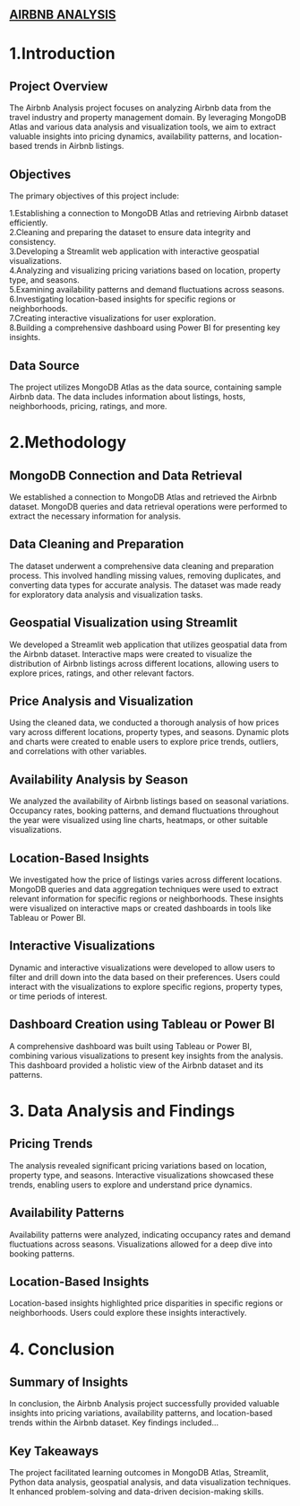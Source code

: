 ## <ins> AIRBNB ANALYSIS </ins>

# 1.Introduction

## **Project Overview**  
The Airbnb Analysis project focuses on analyzing Airbnb data from the travel industry and property management domain. By leveraging MongoDB Atlas and various data analysis and visualization tools, we aim to extract valuable insights into pricing dynamics, availability patterns, and location-based trends in Airbnb listings.

## **Objectives** 

 The primary objectives of this project include:

 1.Establishing a connection to MongoDB Atlas and retrieving Airbnb dataset efficiently.</br>
 2.Cleaning and preparing the dataset to ensure data integrity and consistency.</br>
 3.Developing a Streamlit web application with interactive geospatial visualizations.</br>
 4.Analyzing and visualizing pricing variations based on location, property type, and seasons.</br>
 5.Examining availability patterns and demand fluctuations across seasons.</br>
 6.Investigating location-based insights for specific regions or neighborhoods.</br>
 7.Creating interactive visualizations for user exploration.</br>
 8.Building a comprehensive dashboard using Power BI for presenting key insights.</br>

## **Data Source**
The project utilizes MongoDB Atlas as the data source, containing sample Airbnb data. The data includes information about listings, hosts, neighborhoods, pricing, ratings, and more.

# 2.Methodology

## **MongoDB Connection and Data Retrieval**

We established a connection to MongoDB Atlas and retrieved the Airbnb dataset. MongoDB queries and data retrieval operations were performed to extract the necessary information for analysis.

## **Data Cleaning and Preparation**

The dataset underwent a comprehensive data cleaning and preparation process. This involved handling missing values, removing duplicates, and converting data types for accurate analysis. The dataset was made ready for exploratory data analysis and visualization tasks.

## **Geospatial Visualization using Streamlit**

We developed a Streamlit web application that utilizes geospatial data from the Airbnb dataset. Interactive maps were created to visualize the distribution of Airbnb listings across different locations, allowing users to explore prices, ratings, and other relevant factors.

## **Price Analysis and Visualization**

Using the cleaned data, we conducted a thorough analysis of how prices vary across different locations, property types, and seasons. Dynamic plots and charts were created to enable users to explore price trends, outliers, and correlations with other variables.

## **Availability Analysis by Season**

We analyzed the availability of Airbnb listings based on seasonal variations. Occupancy rates, booking patterns, and demand fluctuations throughout the year were visualized using line charts, heatmaps, or other suitable visualizations.

## **Location-Based Insights**

We investigated how the price of listings varies across different locations. MongoDB queries and data aggregation techniques were used to extract relevant information for specific regions or neighborhoods. These insights were visualized on interactive maps or created dashboards in tools like Tableau or Power BI.

## **Interactive Visualizations**

Dynamic and interactive visualizations were developed to allow users to filter and drill down into the data based on their preferences. Users could interact with the visualizations to explore specific regions, property types, or time periods of interest.

## **Dashboard Creation using Tableau or Power BI**

A comprehensive dashboard was built using Tableau or Power BI, combining various visualizations to present key insights from the analysis. This dashboard provided a holistic view of the Airbnb dataset and its patterns.

     
# 3. Data Analysis and Findings
## **Pricing Trends**

The analysis revealed significant pricing variations based on location, property type, and seasons. Interactive visualizations showcased these trends, enabling users to explore and understand price dynamics.

## **Availability Patterns**

Availability patterns were analyzed, indicating occupancy rates and demand fluctuations across seasons. Visualizations allowed for a deep dive into booking patterns.

## **Location-Based Insights**

Location-based insights highlighted price disparities in specific regions or neighborhoods. Users could explore these insights interactively.

# 4. Conclusion
## **Summary of Insights**
In conclusion, the Airbnb Analysis project successfully provided valuable insights into pricing variations, availability patterns, and location-based trends within the Airbnb dataset. Key findings included...

## **Key Takeaways**
The project facilitated learning outcomes in MongoDB Atlas, Streamlit, Python data analysis, geospatial analysis, and data visualization techniques. It enhanced problem-solving and data-driven decision-making skills.
